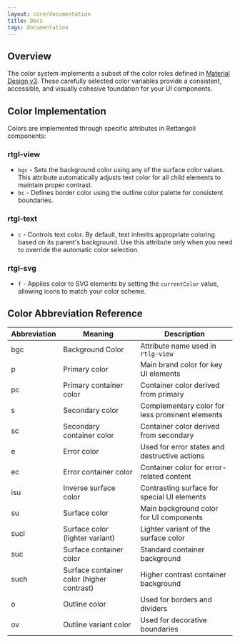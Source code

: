 ```yaml
---
layout: core/documentation
title: Docs
tags: documentation
---
```



## Overview

The color system implements a subset of the color roles defined in [Material Design v3](https://m3.material.io/styles/color/roles). These carefully selected color variables provide a consistent, accessible, and visually cohesive foundation for your UI components.


## Color Implementation

Colors are implemented through specific attributes in Rettangoli components:

### rtgl-view
* `bgc` - Sets the background color using any of the surface color values. This attribute automatically adjusts text color for all child elements to maintain proper contrast.
* `bc` - Defines border color using the outline color palette for consistent boundaries.

### rtgl-text
* `c` - Controls text color. By default, text inherits appropriate coloring based on its parent's background. Use this attribute only when you need to override the automatic color selection.

### rtgl-svg
* `f` - Applies color to SVG elements by setting the `currentColor` value, allowing icons to match your color scheme.

## Color Abbreviation Reference

| Abbreviation | Meaning | Description |
|--------------|---------|-------------|
| bgc | Background Color | Attribute name used in `rtlg-view` |
| p | Primary color | Main brand color for key UI elements |
| pc | Primary container color | Container color derived from primary |
| s | Secondary color | Complementary color for less prominent elements |
| sc | Secondary container color | Container color derived from secondary |
| e | Error color | Used for error states and destructive actions |
| ec | Error container color | Container color for error-related content |
| isu | Inverse surface color | Contrasting surface for special UI elements |
| su | Surface color | Main background color for UI components |
| sucl | Surface color (lighter variant) | Lighter variant of the surface color |
| suc | Surface container color | Standard container background |
| such | Surface container color (higher contrast) | Higher contrast container background |
| o | Outline color | Used for borders and dividers |
| ov | Outline variant color | Used for decorative boundaries |

